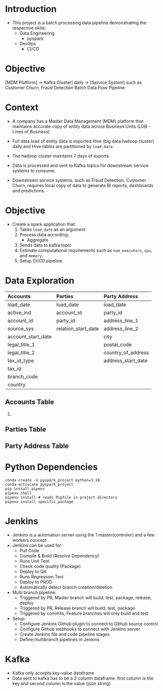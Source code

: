 # Introduction
- This project is a batch processing data pipeline demonstrating the respective skills:
    - Data Engineering
        - pyspark
    - DevOps
        - CI/CD

# Objective

[MDM Platform] -> Kafka Cluster] daily -> [Service System] such as Customer Churn, Fraud Detection
Batch Data Flow Pipeline

# Context
- A company has a Master Data Management (MDM) platform that maintains accurate copy of entity data across Business Units (LOB - Lines of Business)

- Full data load of entity data is exported Hive (big data hadoop cluster) daily and Hive tables are partitioned by `load_date`.

- The hadoop cluster maintains 7 days of exports.

- Data is processed and sent to Kafka topics for downstream service systems to consume. 
- Downstream service systems, such as Fraud Detection, Customer Churn, requires local copy of data to generate BI reports, dashboards and predictions.

# Objective
- Create a spark application that:
    1. Takes `load_date` as an argument
    2. Process data according:
        - Aggregate
    3. Sends data to kafka topic
    4. Estimate computational requirements such as `num_executors`, `cpu`, and `memory`.
    5. Setup CI/CD pipeline.

# Data Exploration
| Accounts | Parties | Party Address |
| :-- | :-- | :--
| load_date | load_date | load_date
| active_ind | account_id | party_id
| account_id | party_id | address_line_1
| source_sys | relation_start_date | address_line_2
| account_start_date | | city
| legal_title_1 | | postal_code
| legal_title_2 | | country_of_address
| tax_id_type | | address_start_date
| tax_id |
| branch_code | 
| country |
## Accounts Table
1. 
## Parties Table
## Party Address Table

# Python Dependencies
```
conda create -n pyspark_project python=3.10
conda activcate pyspark_project
pip install pipenv
pipenv shell
pipenv install # reads Pipfile in project directory
pipenv install specific_package
```

# Jenkins
- Jenkins is a automation server using the 1 master(controler) and a few workers concept
- Jenkins can be used for:
    - Pull Code
    - Compile & Build (Resolve Dependency)
    - Runs Unit Test
    - Check code quality (Package)
    - Deploy to QA
    - Runs Regression Test
    - Deploy to PROD
    - Automatically detect branch creation/deletion
- Multi branch pipeline:
    - Triggered by PR, Master branch will build, test, package, release, deploy
    - Triggered by PR, Release branch will build, test, package
    - Triggered by commits, Feature branches will only build and test
- Setup:
    - Configure Jenkins Github plugin to connect to Github source control
    - Configure Github webhooks to connect with Jenkins server
    - Create Jenkins file and code pipeline stages
    - Define multibranch pipelines in Jenkins

# Kafka
- Kafka only accepts key-value dataframe
- Data sent to kafka has to be a 2 column dataframe: first column is the key and second column is the value (json string)